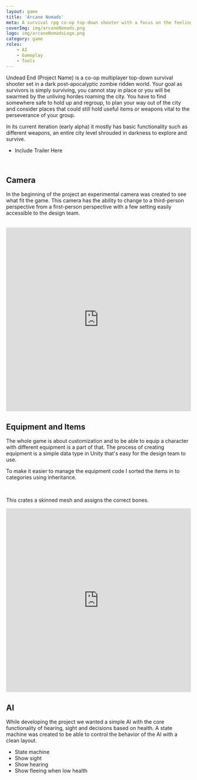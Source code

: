```yaml
---
layout: game
title: 'Arcane Nomads'
meta: A survival rpg co-op top-down shooter with a focus on the feeling of ownership. One of the main features of the game is the ability to upgrad pretty much everything to make it feel like the player has created the game and tactics.
coverImg: img/arcaneNomads.png
logo: img/arcaneNomadsLogo.png
category: game
roles:
    - AI
    - Gameplay
    - Tools
---
```


Undead End (Project Name) is a co-op multiplayer top-down survival shooter set in a dark post-apocalyptic zombie ridden world. Your goal as survivors is simply surviving, you cannot stay in place or you will be swarmed by the unliving hordes roaming the city. You have to find somewhere safe to hold up and regroup, to plan your way out of the city and consider places that could still hold useful items or weapons vital to the perseverance of your group.

In its current iteration (early alpha) it mostly has basic functionality such as different weapons, an entire city level shrouded in darkness to explore and survive.

* Include Trailer Here

<br>

## Camera

In the beginning of the project an experimental camera was created to see what fit the game. This camera has the ability to change to a third-person perspective from a first-person perspective with a few setting easily accessible to the design team.

<br>

<iframe src="https://pastebin.com/embed_iframe/8rNXrye6" style="border:none;width:100%; height:500px;"></iframe>

<br>

## Equipment and Items

The whole game is about customization and to be able to equip a character with different equipment is a part of that. The process of creating equipment is a simple data type in Unity that's easy for the design team to use.

To make it easier to manage the equipment code I sorted the items in to categories using inheritance.

<br>

This crates a skinned mesh and assigns the correct bones.

<iframe src="https://pastebin.com/embed_iframe/8hBdEvac" style="border:none;width:100%; height:500px;"></iframe>

## AI

While developing the project we wanted a simple AI with the core functionality of hearing, sight and decisions based on health. A state machine was created to be able to control the behavior of the AI with a clean layout.

* State machine
* Show sight
* Show hearing
* Show fleeing when low health